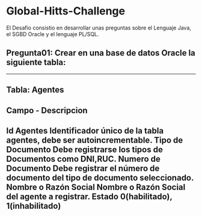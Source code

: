 # Global-Hitts-Challenge
El Desafio consistio en desarrollar unas preguntas sobre el Lenguaje Java, el SGBD Oracle y el lenguaje PL/SQL. 

## Pregunta01: Crear en una base de datos Oracle la siguiente tabla:

-----------------------------------------------------------------------------------------------
Tabla: Agentes
-----------------------------------------------------------------------------------------------
Campo           -     Descripcion
-----------------------------------------------------------------------------------------------
Id Agentes            Identificador único de la tabla agentes, debe ser autoincrementable. 
Tipo de Documento     Debe registrarse los tipos de Documentos como DNI,RUC. 
Numero de Documento   Debe registrar el número de documento del tipo de documento seleccionado. 
Nombre o Razón Social Nombre o Razón Social del agente a registrar. 
Estado                0(habilitado), 1(inhabilitado)
------------------------------------------------------------------------------------------------
